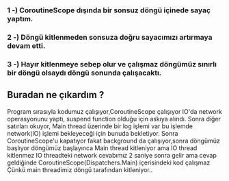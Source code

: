 
### 1 -) CoroutineScope dışında bir sonsuz döngü içinede sayaç yaptım.
### 2 -) Döngü kitlenmeden sonsuza doğru sayacımızı artırmaya devam etti.
### 3 -) Hayır kitlenmeye sebep olur ve çalışmaz döngümüz sınırlı bir döngü olsaydı döngü sonunda çalışacaktı.

## Buradan ne çıkardım ? <br>

Program sırasıyla kodumuz çalışıyor,CoroutineScope çalışıyor IO'da network operasyonunu yaptı,
suspend function olduğu için askıya alındı. Sonra diğer satırları okuyor, Main thread üzerinde 
bir log işlemi var bu işlemde network(IO) işlemi bekleyeceği için bunuda bekletiyor. Sonra 
CoroutineScope'u kapatıyor fakat background da çalışıyor,sonra döngümüz başlıyor döngümüz 
başlayınca Main thread kitleniyor ama IO thread kitlenmez IO threadteki network cevabımız
2 saniye sonra gelir ama cevap geldiğinde CoroutineScope(Dispatchers.Main) içerisindeki 
kod çalışmaz Çünkü main threadimiz döngü tarafından kitleniyor..
